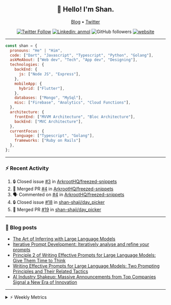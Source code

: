 <h2 align="center">👋 Hello! I'm Shan.</h2>
<p align="center">
  <a href="https://medium.com/feed/@shan-shaji">Blog</a> •
  <a href="https://twitter.com/intent/follow?screen_name=shan__shaji">Twitter</a>
</p>

<p align="center"><a href="https://twitter.com/intent/follow?screen_name=shan__shaji"><img src="https://img.shields.io/twitter/follow/shan__shaji?style=flat" alt="Twitter Follow"></a>
<a href="https://www.linkedin.com/in/shan-shaji/"><img src="https://img.shields.io/badge/shan-shaji?style=flat-square&amp;logo=Linkedin&amp;logoColor=white&amp;link=https://www.linkedin.com/in/shan-shaji/" alt="Linkedin: anmol"></a>
<img src="https://img.shields.io/github/followers/shan-shaji?label=Follow&amp;style=social" alt="GitHub followers">
<a href="http://shan-shaji.github.io/"><img src="https://img.shields.io/badge/Website-46a2f1.svg?&amp;style=flat-square&amp;logo=Google-Chrome&amp;logoColor=white&amp;link=http://shan-shaji.github.io/" alt="website"></a></p>

<hr>

```javascript
const shan = {
  pronouns: "He" | "Him",
  code: ["Dart", "Javascript", "Typescript", "Python", "Golang"],
  askMeAbout: ["Web dev", "Tech", "App dev", "Designing"],
  technologies: {
    backEnd: {
      js: ["Node JS", "Express"],
    },
    mobileApp: {
      hybrid: ["Flutter"],
    },
    databases: ["Mongo", "MySql"],
    misc: ["Firebase", "Analytics", "Cloud Functions"],
  },
  architecture: {
    frontEnd: ["MVVM Architecture", "Bloc Architecture"],
    backEnd: ["MVC Architecture"],
  },
  currentFocus: {
    language: ["Typescript", "Golang"],
    frameworks: ["Ruby on Rails"]
  },
};
```

---

### ⚡ Recent Activity

<!--START_SECTION:activity-->
1. 🔒 Closed issue [#3](https://github.com/ArkrootHQ/freezed-snippets/issues/3) in [ArkrootHQ/freezed-snippets](https://github.com/ArkrootHQ/freezed-snippets)
2. 🎉 Merged PR [#4](https://github.com/ArkrootHQ/freezed-snippets/pull/4) in [ArkrootHQ/freezed-snippets](https://github.com/ArkrootHQ/freezed-snippets)
3. 🗣 Commented on [#4](https://github.com/ArkrootHQ/freezed-snippets/pull/4#issuecomment-1652862625) in [ArkrootHQ/freezed-snippets](https://github.com/ArkrootHQ/freezed-snippets)
4. 🔒 Closed issue [#18](https://github.com/shan-shaji/day_picker/issues/18) in [shan-shaji/day_picker](https://github.com/shan-shaji/day_picker)
5. 🎉 Merged PR [#19](https://github.com/shan-shaji/day_picker/pull/19) in [shan-shaji/day_picker](https://github.com/shan-shaji/day_picker)
<!--END_SECTION:activity-->

---

### 📕 Blog posts

<!-- BLOG-POST-LIST:START -->
- [The Art of Inferring with Large Language Models](https://dev.to/arkroot/the-art-of-inferring-with-large-language-models-243m)
- [Iterative Prompt Development: Iteratively analyse and refine your prompts](https://dev.to/arkroot/iterative-prompt-development-iteratively-analyse-and-refine-your-prompts-3ibl)
- [Principle 2 of Writing Effective Prompts for Large Language Models: Give Them Time to Think](https://dev.to/arkroot/principle-2-of-writing-effective-prompts-for-large-language-models-give-them-time-to-think-25j3)
- [Writing Effective Prompts for Large Language Models: Two Prompting Principles and Their Related Tactics](https://dev.to/arkroot/writing-effective-prompts-for-large-language-models-two-prompting-principles-and-their-related-tactics-151a)
- [AI Industry Shakeup: Massive Announcements from Top Companies Signal a New Era of Innovation](https://dev.to/shanshaji/ai-industry-shakeup-massive-announcements-from-top-companies-signal-a-new-era-of-innovation-pj7)
<!-- BLOG-POST-LIST:END -->

<hr>
<details>
    <summary>⚡ Weekly Metrics</summary>
    <p>
    
<!--START_SECTION:waka-->
![Code Time](http://img.shields.io/badge/Code%20Time-2%2C515%20hrs%2019%20mins-blue)

![Profile Views](http://img.shields.io/badge/Profile%20Views-7-blue)

**🐱 My GitHub Data** 

> 📦 ? Used in GitHub's Storage 
 > 
> 🏆 466 Contributions in the Year 2023
 > 
> 💼 Opted to Hire
 > 
> 📜 141 Public Repositories 
 > 
> 🔑 0 Private Repositories 
 > 
**I'm a Night 🦉** 

```text
🌞 Morning                5154 commits        ███░░░░░░░░░░░░░░░░░░░░░░   12.64 % 
🌆 Daytime                11341 commits       ███████░░░░░░░░░░░░░░░░░░   27.82 % 
🌃 Evening                18105 commits       ███████████░░░░░░░░░░░░░░   44.41 % 
🌙 Night                  6171 commits        ████░░░░░░░░░░░░░░░░░░░░░   15.14 % 
```
📅 **I'm Most Productive on Thursday** 

```text
Monday                   6026 commits        ████░░░░░░░░░░░░░░░░░░░░░   14.78 % 
Tuesday                  6721 commits        ████░░░░░░░░░░░░░░░░░░░░░   16.48 % 
Wednesday                5129 commits        ███░░░░░░░░░░░░░░░░░░░░░░   12.58 % 
Thursday                 8316 commits        █████░░░░░░░░░░░░░░░░░░░░   20.40 % 
Friday                   7236 commits        ████░░░░░░░░░░░░░░░░░░░░░   17.75 % 
Saturday                 3593 commits        ██░░░░░░░░░░░░░░░░░░░░░░░   08.81 % 
Sunday                   3750 commits        ██░░░░░░░░░░░░░░░░░░░░░░░   09.20 % 
```


📊 **This Week I Spent My Time On** 

```text
🕑︎ Time Zone: Asia/Kolkata

💬 Programming Languages: 
Dart                     65 hrs 53 mins      ███████████████████████░░   92.08 % 
Text                     2 hrs 30 mins       █░░░░░░░░░░░░░░░░░░░░░░░░   03.52 % 
Bash                     2 hrs 11 mins       █░░░░░░░░░░░░░░░░░░░░░░░░   03.05 % 
JSON                     24 mins             ░░░░░░░░░░░░░░░░░░░░░░░░░   00.57 % 
YAML                     17 mins             ░░░░░░░░░░░░░░░░░░░░░░░░░   00.40 % 

🔥 Editors: 
Android Studio           71 hrs 33 mins      █████████████████████████   99.99 % 
VS Code                  0 secs              ░░░░░░░░░░░░░░░░░░░░░░░░░   00.01 % 

🐱‍💻 Projects: 
turbo-flutter            66 hrs 16 mins      ███████████████████████░░   92.61 % 
UCS                      4 hrs               █░░░░░░░░░░░░░░░░░░░░░░░░   05.60 % 
cndtask                  50 mins             ░░░░░░░░░░░░░░░░░░░░░░░░░   01.17 % 
ucs_take_home_task       18 mins             ░░░░░░░░░░░░░░░░░░░░░░░░░   00.42 % 
Unknown Project          8 mins              ░░░░░░░░░░░░░░░░░░░░░░░░░   00.20 % 

💻 Operating System: 
Mac                      71 hrs 33 mins      █████████████████████████   100.00 % 
```

**I Mostly Code in Dart** 

```text
Dart                     54 repos            ████████████░░░░░░░░░░░░░   46.15 % 
TypeScript               5 repos             █░░░░░░░░░░░░░░░░░░░░░░░░   04.27 % 
Python                   5 repos             █░░░░░░░░░░░░░░░░░░░░░░░░   04.27 % 
Ruby                     3 repos             █░░░░░░░░░░░░░░░░░░░░░░░░   02.56 % 
Shell                    1 repo              ░░░░░░░░░░░░░░░░░░░░░░░░░   00.85 % 
```




 Last Updated on 03/08/2023 18:52:29 UTC
<!--END_SECTION:waka-->

</p>
 </details>
